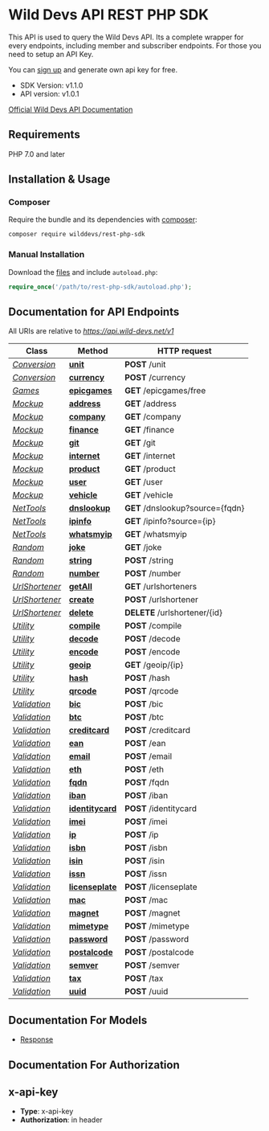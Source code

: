 # Wild Devs API REST PHP SDK

This API is used to query the Wild Devs API. Its a complete wrapper for every endpoints, including member and subscriber endpoints. For those you need to setup an API Key.

You can [sign up](https://wild-devs.net/register) and generate own api key for free.

  - SDK Version: v1.1.0
  - API version: v1.0.1

[Official Wild Devs API Documentation](https://api.wild-devs.net/v1/docs)

## Requirements

PHP 7.0 and later

## Installation & Usage
### Composer

Require the bundle and its dependencies with [composer](http://getcomposer.org/):

```
composer require wilddevs/rest-php-sdk
```

### Manual Installation

Download the [files](https://github.com/WildDevs/rest-php-sdk) and include `autoload.php`:

```php
require_once('/path/to/rest-php-sdk/autoload.php');
```

## Documentation for API Endpoints

All URIs are relative to *https://api.wild-devs.net/v1*

Class | Method | HTTP request |
------------ | ------------- | -------------
[*Conversion*](src/Docs/API/Conversion.md) | [**unit**](src/Docs/API/Conversion.md#unit) | **POST** /unit | 
[*Conversion*](src/Docs/API/Conversion.md) | [**currency**](src/Docs/API/Conversion.md#currency) | **POST** /currency | 
[*Games*](src/Docs/API/Games.md) | [**epicgames**](src/Docs/API/Games.md#epicgames) | **GET** /epicgames/free | 
[*Mockup*](src/Docs/API/Mockup.md) | [**address**](src/Docs/API/Mockup.md#address) | **GET** /address | 
[*Mockup*](src/Docs/API/Mockup.md) | [**company**](src/Docs/API/Mockup.md#company) | **GET** /company | 
[*Mockup*](src/Docs/API/Mockup.md) | [**finance**](src/Docs/API/Mockup.md#finance) | **GET** /finance | 
[*Mockup*](src/Docs/API/Mockup.md) | [**git**](src/Docs/API/Mockup.md#git) | **GET** /git | 
[*Mockup*](src/Docs/API/Mockup.md) | [**internet**](src/Docs/API/Mockup.md#internet) | **GET** /internet | 
[*Mockup*](src/Docs/API/Mockup.md) | [**product**](src/Docs/API/Mockup.md#product) | **GET** /product | 
[*Mockup*](src/Docs/API/Mockup.md) | [**user**](src/Docs/API/Mockup.md#user) | **GET** /user | 
[*Mockup*](src/Docs/API/Mockup.md) | [**vehicle**](src/Docs/API/Mockup.md#vehicle) | **GET** /vehicle | 
[*NetTools*](src/Docs/API/NetTools.md) | [**dnslookup**](src/Docs/API/NetTools.md#dnslookup) | **GET** /dnslookup?source={fqdn} |
[*NetTools*](src/Docs/API/NetTools.md) | [**ipinfo**](src/Docs/API/NetTools.md#ipinfo) | **GET** /ipinfo?source={ip} | 
[*NetTools*](src/Docs/API/NetTools.md) | [**whatsmyip**](src/Docs/API/NetTools.md#whatsmyip) | **GET** /whatsmyip | 
[*Random*](src/Docs/API/Random.md) | [**joke**](src/Docs/API/Random.md#joke) | **GET** /joke |
[*Random*](src/Docs/API/Random.md) | [**string**](src/Docs/API/Random.md#string) | **POST** /string | 
[*Random*](src/Docs/API/Random.md) | [**number**](src/Docs/API/Random.md#number) | **POST** /number | 
[*UrlShortener*](src/Docs/API/UrlShortener.md) | [**getAll**](src/Docs/API/UrlShortener.md#getAll) | **GET** /urlshorteners | 
[*UrlShortener*](src/Docs/API/UrlShortener.md) | [**create**](src/Docs/API/UrlShortener.md#create) | **POST** /urlshortener | 
[*UrlShortener*](src/Docs/API/UrlShortener.md) | [**delete**](src/Docs/API/UrlShortener.md#delete) | **DELETE** /urlshortener/{id} | 
[*Utility*](src/Docs/API/Utility.md) | [**compile**](src/Docs/API/Utility.md#compile) | **POST** /compile | 
[*Utility*](src/Docs/API/Utility.md) | [**decode**](src/Docs/API/Utility.md#decode) | **POST** /decode | 
[*Utility*](src/Docs/API/Utility.md) | [**encode**](src/Docs/API/Utility.md#encode) | **POST** /encode | 
[*Utility*](src/Docs/API/Utility.md) | [**geoip**](src/Docs/API/Utility.md#geoip) | **GET** /geoip/{ip} | 
[*Utility*](src/Docs/API/Utility.md) | [**hash**](src/Docs/API/Utility.md#hash) | **POST** /hash | 
[*Utility*](src/Docs/API/Utility.md) | [**qrcode**](src/Docs/API/Utility.md#qrcode) | **POST** /qrcode |
[*Validation*](src/Docs/API/Validation.md) | [**bic**](src/Docs/API/Validation.md#bic) | **POST** /bic | 
[*Validation*](src/Docs/API/Validation.md) | [**btc**](src/Docs/API/Validation.md#btc) | **POST** /btc | 
[*Validation*](src/Docs/API/Validation.md) | [**creditcard**](src/Docs/API/Validation.md#creditcard) | **POST** /creditcard | 
[*Validation*](src/Docs/API/Validation.md) | [**ean**](src/Docs/API/Validation.md#ean) | **POST** /ean | 
[*Validation*](src/Docs/API/Validation.md) | [**email**](src/Docs/API/Validation.md#email) | **POST** /email | 
[*Validation*](src/Docs/API/Validation.md) | [**eth**](src/Docs/API/Validation.md#eth) | **POST** /eth | 
[*Validation*](src/Docs/API/Validation.md) | [**fqdn**](src/Docs/API/Validation.md#fqdn) | **POST** /fqdn | 
[*Validation*](src/Docs/API/Validation.md) | [**iban**](src/Docs/API/Validation.md#iban) | **POST** /iban | 
[*Validation*](src/Docs/API/Validation.md) | [**identitycard**](src/Docs/API/Validation.md#identitycard) | **POST** /identitycard | 
[*Validation*](src/Docs/API/Validation.md) | [**imei**](src/Docs/API/Validation.md#imei) | **POST** /imei | 
[*Validation*](src/Docs/API/Validation.md) | [**ip**](src/Docs/API/Validation.md#ip) | **POST** /ip | 
[*Validation*](src/Docs/API/Validation.md) | [**isbn**](src/Docs/API/Validation.md#isbn) | **POST** /isbn | 
[*Validation*](src/Docs/API/Validation.md) | [**isin**](src/Docs/API/Validation.md#isin) | **POST** /isin | 
[*Validation*](src/Docs/API/Validation.md) | [**issn**](src/Docs/API/Validation.md#issn) | **POST** /issn | 
[*Validation*](src/Docs/API/Validation.md) | [**licenseplate**](src/Docs/API/Validation.md#licenseplate) | **POST** /licenseplate | 
[*Validation*](src/Docs/API/Validation.md) | [**mac**](src/Docs/API/Validation.md#mac) | **POST** /mac | 
[*Validation*](src/Docs/API/Validation.md) | [**magnet**](src/Docs/API/Validation.md#magnet) | **POST** /magnet | 
[*Validation*](src/Docs/API/Validation.md) | [**mimetype**](src/Docs/API/Validation.md#mimetype) | **POST** /mimetype | 
[*Validation*](src/Docs/API/Validation.md) | [**password**](src/Docs/API/Validation.md#password) | **POST** /password | 
[*Validation*](src/Docs/API/Validation.md) | [**postalcode**](src/Docs/API/Validation.md#postalcode) | **POST** /postalcode | 
[*Validation*](src/Docs/API/Validation.md) | [**semver**](src/Docs/API/Validation.md#semver) | **POST** /semver | 
[*Validation*](src/Docs/API/Validation.md) | [**tax**](src/Docs/API/Validation.md#tax) | **POST** /tax | 
[*Validation*](src/Docs/API/Validation.md) | [**uuid**](src/Docs/API/Validation.md#uuid) | **POST** /uuid | 

## Documentation For Models

 - [Response](src/Docs/Models/Response.md)
  
## Documentation For Authorization

## x-api-key

- **Type**: x-api-key
- **Authorization**: in header